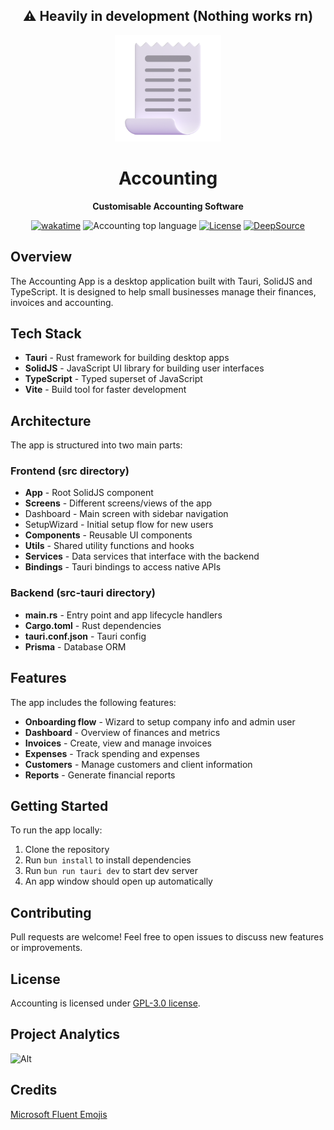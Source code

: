 <div align="center">

  <h2>⚠️ Heavily in development (Nothing works rn)</h2>

  <img height="170x" src=".github/assets/icon.png" />

  <h1>Accounting</h1>

  <p>
    <strong>Customisable Accounting Software</strong>
  </p>

  <p>
    <!-- <a href="https://github.com/lnxcz/accounting/actions"><img alt="CI" src="https://img.shields.io/github/workflow/status/lnxcz/accounting/%F0%9F%94%A5%20CI/main?color=blue&label=%F0%9F%94%A5%20CI%20" /></a> -->
    <a href="https://wakatime.com/badge/user/5a193983-d8c2-4f90-acc2-b1f41cfe8941/project/4b8e9fbd-ea88-4f3b-8b83-776a85214bbc"><img src="https://wakatime.com/badge/user/5a193983-d8c2-4f90-acc2-b1f41cfe8941/project/4b8e9fbd-ea88-4f3b-8b83-776a85214bbc.svg" alt="wakatime"></a>
    <img alt="Accounting top language" src="https://img.shields.io/github/languages/top/lnxcz/accounting">
    <a href="https://opensource.org/licenses/Apache-2.0"><img alt="License" src="https://img.shields.io/github/license/lnxcz/accounting?color=blue" /></a>
    <a href="https://deepsource.io/gh/lnxcz/accounting/?ref=repository-badge}" target="_blank"><img alt="DeepSource" title="DeepSource" src="https://deepsource.io/gh/lnxcz/accounting.svg/?label=active+issues&show_trend=true&token=3xXa6npD95aic4uoRExbchlH"/></a>
  </p>
</div>


## Overview

The Accounting App is a desktop application built with Tauri, SolidJS and TypeScript. It is designed to help small businesses manage their finances, invoices and accounting.

## Tech Stack

- **Tauri** - Rust framework for building desktop apps 
- **SolidJS** - JavaScript UI library for building user interfaces
- **TypeScript** - Typed superset of JavaScript
- **Vite** - Build tool for faster development

## Architecture

The app is structured into two main parts:

### Frontend (src directory)

- **App** - Root SolidJS component 
- **Screens** - Different screens/views of the app
 - Dashboard - Main screen with sidebar navigation
 - SetupWizard - Initial setup flow for new users
- **Components** - Reusable UI components
- **Utils** - Shared utility functions and hooks
- **Services** - Data services that interface with the backend
- **Bindings** - Tauri bindings to access native APIs

### Backend (src-tauri directory)

- **main.rs** - Entry point and app lifecycle handlers
- **Cargo.toml** - Rust dependencies
- **tauri.conf.json** - Tauri config 
- **Prisma** - Database ORM

## Features

The app includes the following features:

- **Onboarding flow** - Wizard to setup company info and admin user
- **Dashboard** - Overview of finances and metrics
- **Invoices** - Create, view and manage invoices
- **Expenses** - Track spending and expenses
- **Customers** - Manage customers and client information
- **Reports** - Generate financial reports

## Getting Started

To run the app locally:

1. Clone the repository
2. Run `bun install` to install dependencies
3. Run `bun run tauri dev` to start dev server
4. An app window should open up automatically

## Contributing

Pull requests are welcome! Feel free to open issues to discuss new features or improvements.

## License

Accounting is licensed under [GPL-3.0 license](./LICENSE).

## Project Analytics

![Alt](https://repobeats.axiom.co/api/embed/d93a104357975a3d30a2e4d93b388c6fec7c9cf2.svg "Repobeats analytics image")

## Credits

[Microsoft Fluent Emojis](https://github.com/microsoft/fluentui-emoji)